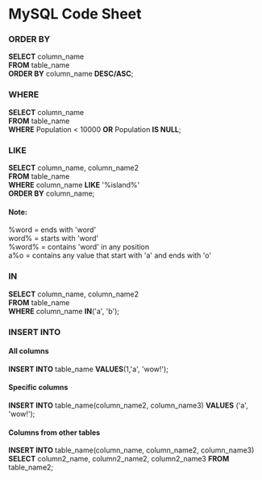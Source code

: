 # MySQL Code Sheet

### ORDER BY
**SELECT** column_name  
**FROM** table_name  
**ORDER BY** column_name **DESC/ASC**;

### WHERE
**SELECT** column_name  
**FROM** table_name  
**WHERE** Population < 10000 **OR** Population **IS NULL**;

### LIKE
**SELECT** column_name, column_name2  
**FROM** table_name  
**WHERE** column_name **LIKE** '%island%'  
**ORDER BY** column_name;  
  
#### Note:
%word = ends with 'word'  
word% = starts with 'word'  
%word% = contains 'word' in any position  
a%o = contains any value that start with 'a' and ends with 'o'

### IN
**SELECT** column_name, column_name2  
**FROM** table_name  
**WHERE** column_name **IN**('a', 'b');

### INSERT INTO
#### All columns
**INSERT INTO** table_name **VALUES**(1,'a', 'wow!');  
#### Specific columns
**INSERT INTO** table_name(column_name2, column_name3) **VALUES** ('a', 'wow!');
#### Columns from other tables
**INSERT INTO** table_name(column_name, column_name2, column_name3) **SELECT** column2_name, column2_name2, column2_name3 **FROM** table_name2;
  